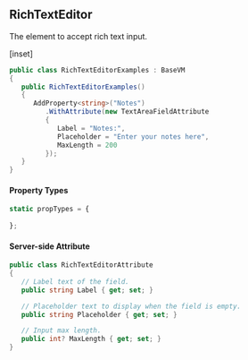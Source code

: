 ﻿## RichTextEditor

The element to accept rich text input. 

[inset]

```csharp
public class RichTextEditorExamples : BaseVM
{
   public RichTextEditorExamples()
   {
      AddProperty<string>("Notes")
         .WithAttribute(new TextAreaFieldAttribute
         {
            Label = "Notes:",
            Placeholder = "Enter your notes here",
            MaxLength = 200
         });
   }
}
```

#### Property Types

```jsx
static propTypes = {
   
};
```

#### Server-side Attribute

```csharp
public class RichTextEditorAttribute
{
   // Label text of the field.
   public string Label { get; set; }

   // Placeholder text to display when the field is empty.
   public string Placeholder { get; set; }

   // Input max length.
   public int? MaxLength { get; set; }
}
```